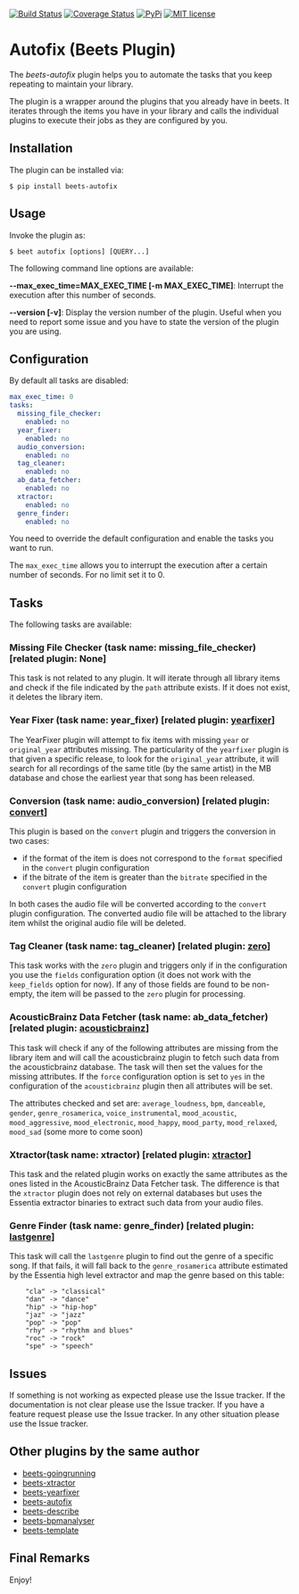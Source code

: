 [![Build Status](https://travis-ci.org/adamjakab/BeetsPluginAutofix.svg?branch=master)](https://travis-ci.org/adamjakab/BeetsPluginAutofix)
[![Coverage Status](https://coveralls.io/repos/github/adamjakab/BeetsPluginAutofix/badge.svg?branch=master)](https://coveralls.io/github/adamjakab/BeetsPluginAutofix?branch=master)
[![PyPi](https://img.shields.io/pypi/v/beets-autofix.svg)](https://pypi.org/project/beets-autofix/)
[![MIT license](https://img.shields.io/badge/License-MIT-blue.svg)](LICENSE.txt)

# Autofix (Beets Plugin)

The *beets-autofix* plugin helps you to automate the tasks that you keep repeating to maintain your library. 

The plugin is a wrapper around the plugins that you already have in beets. It iterates through the items you have in your library and calls the individual plugins to execute their jobs as they are configured by you.


## Installation
The plugin can be installed via:

```shell script
$ pip install beets-autofix
```


## Usage

Invoke the plugin as:

    $ beet autofix [options] [QUERY...]


The following command line options are available:

**--max_exec_time=MAX_EXEC_TIME [-m MAX_EXEC_TIME]**: Interrupt the execution after this number of seconds.

**--version [-v]**: Display the version number of the plugin. Useful when you need to report some issue and you have to state the version of the plugin you are using.


## Configuration
By default all tasks are disabled:

```yaml
max_exec_time: 0
tasks:
  missing_file_checker:
    enabled: no
  year_fixer:
    enabled: no
  audio_conversion:
    enabled: no
  tag_cleaner:
    enabled: no
  ab_data_fetcher:
    enabled: no
  xtractor:
    enabled: no
  genre_finder:
    enabled: no
```

You need to override the default configuration and enable the tasks you want to run.

The `max_exec_time` allows you to interrupt the execution after a certain number of seconds. For no limit set it to 0.


## Tasks
The following tasks are available:

### Missing File Checker (task name: missing_file_checker) [related plugin: None]
This task is not related to any plugin. It will iterate through all library items and check if the file indicated by the `path` attribute exists. If it does not exist, it deletes the library item.


### Year Fixer (task name: year_fixer) [related plugin: [yearfixer](https://github.com/adamjakab/BeetsPluginYearFixer)]
The YearFixer plugin will attempt to fix items with missing `year` or `original_year` attributes missing. The particularity of the `yearfixer` plugin is that given a specific release, to look for the `original_year` attribute, it will search for all recordings of the same title (by the same artist) in the MB database and chose the earliest year that song has been released.


### Conversion (task name: audio_conversion) [related plugin: [convert](https://beets.readthedocs.io/en/stable/plugins/convert.html)]
This plugin is based on the `convert` plugin and triggers the conversion in two cases:

- if the format of the item is does not correspond to the `format` specified in the `convert` plugin configuration
- if the bitrate of the item is greater than the `bitrate` specified in the `convert` plugin configuration

In both cases the audio file will be converted according to the `convert` plugin configuration. The converted audio file will be attached to the library item whilst the original audio file will be deleted.

### Tag Cleaner (task name: tag_cleaner) [related plugin: [zero](https://beets.readthedocs.io/en/stable/plugins/zero.html)]
This task works with the `zero` plugin and triggers only if in the configuration you use the `fields` configuration option (it does not work with the `keep_fields` option for now). If any of those fields are found to be non-empty, the item will be passed to the `zero` plugin for processing. 


### AcousticBrainz Data Fetcher (task name: ab_data_fetcher) [related plugin: [acousticbrainz](https://beets.readthedocs.io/en/stable/plugins/acousticbrainz.html)]
This task will check if any of the following attributes are missing from the library item and will call the acousticbrainz plugin to fetch such data from the acousticbrainz database. The task will then set the values for the missing attributes. If the `force` configuration option is set to `yes` in the configuration of the `acousticbrainz` plugin then all attributes will be set. 

The attributes checked and set are: `average_loudness`, `bpm`, `danceable`, `gender`, `genre_rosamerica`, `voice_instrumental`, `mood_acoustic`, `mood_aggressive`, `mood_electronic`, `mood_happy`, `mood_party`, `mood_relaxed`, `mood_sad` (some more to come soon)


### Xtractor(task name: xtractor) [related plugin: [xtractor](https://github.com/adamjakab/BeetsPluginXtractor)]
This task and the related plugin works on exactly the same attributes as the ones listed in the AcousticBrainz Data Fetcher task. The difference is that the `xtractor` plugin does not rely on external databases but uses the Essentia extractor binaries to extract such data from your audio files. 


### Genre Finder (task name: genre_finder) [related plugin: [lastgenre](https://beets.readthedocs.io/en/stable/plugins/lastgenre.html)]
This task will call the `lastgenre` plugin to find out the genre of a specific song. If that fails, it will fall back to the `genre_rosamerica` attribute estimated by the Essentia high level extractor and map the genre based on this table:

```text
    "cla" -> "classical"
    "dan" -> "dance"
    "hip" -> "hip-hop"
    "jaz" -> "jazz"
    "pop" -> "pop"
    "rhy" -> "rhythm and blues"
    "roc" -> "rock"
    "spe" -> "speech"
```

## Issues
If something is not working as expected please use the Issue tracker.
If the documentation is not clear please use the Issue tracker.
If you have a feature request please use the Issue tracker.
In any other situation please use the Issue tracker.


## Other plugins by the same author

- [beets-goingrunning](https://github.com/adamjakab/BeetsPluginGoingRunning)
- [beets-xtractor](https://github.com/adamjakab/BeetsPluginXtractor)
- [beets-yearfixer](https://github.com/adamjakab/BeetsPluginYearFixer)
- [beets-autofix](https://github.com/adamjakab/BeetsPluginAutofix)
- [beets-describe](https://github.com/adamjakab/BeetsPluginDescribe)
- [beets-bpmanalyser](https://github.com/adamjakab/BeetsPluginBpmAnalyser)
- [beets-template](https://github.com/adamjakab/BeetsPluginTemplate)


## Final Remarks
Enjoy!
